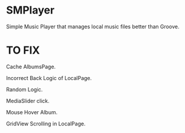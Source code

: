 # SMPlayer
Simple Music Player that manages local music files better than Groove.

# TO FIX
Cache AlbumsPage.

Incorrect Back Logic of LocalPage.

Random Logic.

MediaSlider click.

Mouse Hover Album.

GridView Scrolling in LocalPage.